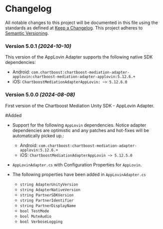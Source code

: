 # Changelog
All notable changes to this project will be documented in this file using the standards as defined at [Keep a Changelog](https://keepachangelog.com/en/1.0.0/). This project adheres to [Semantic Versioning](https://semver.org/spec/v2.0.0).

### Version 5.0.1 *(2024-10-10)*
This version of the AppLovin Adapter supports the following native SDK dependencies:
  * Android: `com.chartboost:chartboost-mediation-adapter-applovin:chartboost-mediation-adapter-applovin:5.12.6.+`
  * iOS: `ChartboostMediationAdapterAppLovin: ~> 5.12.6.0`

### Version 5.0.0 *(2024-08-08)*

First version of the Chartboost Mediation Unity SDK - AppLovin Adapter.

#Added
- Support for the following `AppLovin` dependencies. Notice adapter dependencies are optimistic and any patches and hot-fixes will be automatically picked up.:
    * Android: `com.chartboost:chartboost-mediation-adapter-applovin:5.12.6.+`
    * iOS: `ChartboostMediationAdapterAppLovin ~> 5.12.5.0`
    
- `AppLovinAdapter.cs` with Configuration Properties for `AppLovin`.
- The following properties have been added in `AppLovinAdapter.cs`
    * `string AdapterUnityVersion`
    * `string AdapterNativeVersion`
    * `string PartnerSDKVersion`
    * `string PartnerIdentifier`
    * `string PartnerDisplayName`
    * `bool TestMode`
    * `bool MuteAudio`
    * `bool VerboseLogging`